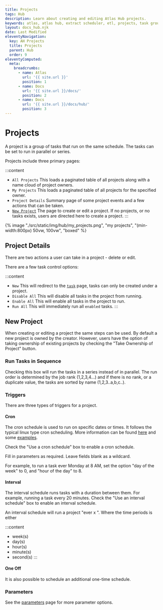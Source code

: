 ```yaml
---
title: Projects
tags: Hub
description: Learn about creating and editing Atlas Hub projects.
keywords: atlas, atlas hub, extract scheduler, etl, projects, task group, schedule, cron
layout: docs_hub.njk
date: Last Modified
eleventyNavigation:
  key: AH Projects
  title: Projects
  parent: Hub
  order: 9
eleventyComputed:
  meta:
    breadcrumbs:
      - name: Atlas
        url: '{{ site.url }}'
        position: 1
      - name: Docs
        url: '{{ site.url }}/docs/'
        position: 2
      - name: Docs
        url: '{{ site.url }}/docs/hub/'
        position: 3
---
```


# Projects

A project is a group of tasks that run on the same schedule. The tasks can be set to run in parallel or series.

Projects include three primary pages:

:::content

- `All Projects` This loads a paginated table of all projects along with a name cloud of project owners.
- `My Projects` This loads a paginated table of all projects for the specified owner.
- `Project Details` Summary page of some project events and a few actions that can be taken.
- [`New Project`](#new-project) The page to create or edit a project. If no projects, or no tasks exists, users are directed here to create a project.
  :::

{% image "./src/static/img/hub/my_projects.png", "my projects", "(min-width:800px) 50vw, 100vw", "boxed" %}

## Project Details

There are two actions a user can take in a project - delete or edit.

There are a few task control options:

:::content

- `New` This will redirect to the [`task`](/docs/hub/tasks/) page, tasks can only be created under a project.
- `Disable All` This will disable all tasks in the project from running.
- `Enable All` This will enable all tasks in the project to run.
- `Run All` This will immediately run all `enabled` tasks.
  :::

## New Project

When creating or editing a project the same steps can be used. By default a new project is owned by the creator. However, users have the option of taking ownership of existing projects by checking the "Take Ownership of Project" button.

### Run Tasks in Sequence

Checking this box will run the tasks in a series instead of in parallel. The run order is determined by the job rank (1,2,3,4...) and if there is no rank, or a duplicate value, the tasks are sorted by name (1,2,3..a,b,c..).

### Triggers

There are three types of triggers for a project.

#### Cron

The cron schedule is used to run on specific dates or times. It follows the typical linux type cron scheduling. More information can be found [here](https://crontab.guru) and some [examples](https://crontab.guru/examples.html).

Check the "Use a cron schedule" box to enable a cron schedule.

Fill in parameters as required. Leave fields blank as a wildcard.

For example, to run a task ever Monday at 8 AM, set the option "day of the week" to 0, and "hour of the day" to 8.

#### Interval

The interval schedule runs tasks with a duration between them. For example, running a task every 20 minutes. Check the "Use an interval schedule" box to enable an interval schedule.

An interval schedule will run a project "ever x <time period>". Where the time periods is either

:::content

- week(s)
- day(s)
- hour(s)
- minute(s)
- second(s)
  :::

#### One Off

It is also possible to schedule an additional one-time schedule.

### Parameters

See the [parameters](/docs/hub/parameters/) page for more parameter options.
